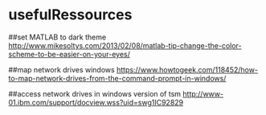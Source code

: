 # usefulRessources
##set MATLAB to dark theme
http://www.mikesoltys.com/2013/02/08/matlab-tip-change-the-color-scheme-to-be-easier-on-your-eyes/

##map network drives windows
https://www.howtogeek.com/118452/how-to-map-network-drives-from-the-command-prompt-in-windows/

##access network drives in windows version of tsm
http://www-01.ibm.com/support/docview.wss?uid=swg1IC92829
